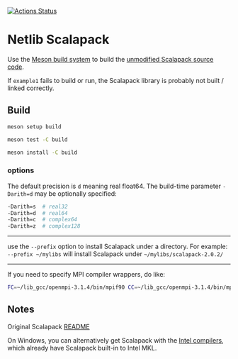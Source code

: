 [![Actions Status](https://github.com/scivision/scalapack/workflows/ci/badge.svg)](https://github.com/scivision/scalapack/actions)

# Netlib Scalapack

Use the
[Meson build system](https://mesonbuild.com)
to build the
[unmodified Scalapack source code](http://www.netlib.org/scalapack/).

If `example1` fails to build or run, the Scalapack library is probably not built / linked correctly.


## Build


```sh
meson setup build

meson test -C build

meson install -C build
```

### options

The default precision is `d` meaning real float64.
The build-time parameter `-Darith=d` may be optionally specified:

```sh
-Darith=s  # real32
-Darith=d  # real64
-Darith=c  # complex64
-Darith=z  # complex128
```

---

use the `--prefix` option to install Scalapack under a directory.
For example: `--prefix ~/mylibs` will install Scalapack under `~/mylibs/scalapack-2.0.2/`

---

If you need to specify MPI compiler wrappers, do like:

```sh
FC=~/lib_gcc/openmpi-3.1.4/bin/mpif90 CC=~/lib_gcc/openmpi-3.1.4/bin/mpicc meson build
```

## Notes

Original Scalapack [README](./README)

On Windows, you can alternatively get Scalapack with the
[Intel compilers](https://software.intel.com/en-us/qualify-for-free-software),
which already have Scalapack built-in to Intel MKL.
